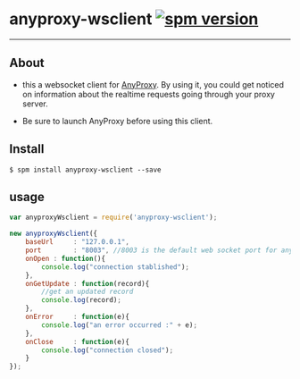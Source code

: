 # anyproxy-wsclient [![spm version](http://spmjs.io/badge/anyproxy-wsclient)](http://spmjs.io/package/anyproxy-wsclient)

---

## About

* this a websocket client for [AnyProxy](https://github.com/alibaba/anyproxy). By using it, you could get noticed on information about the realtime requests going through your proxy server.

* Be sure to launch AnyProxy before using this client.


## Install

```
$ spm install anyproxy-wsclient --save
```

## usage

````javascript
var anyproxyWsclient = require('anyproxy-wsclient');

new anyproxyWsclient({
	baseUrl     : "127.0.0.1",
	port        : "8003", //8003 is the default web socket port for anyproxy
	onOpen : function(){
		console.log("connection stablished");
	},
	onGetUpdate : function(record){
		//get an updated record
		console.log(record);
	},
	onError     : function(e){
		console.log("an error occurred :" + e);
	},
	onClose     : function(e){
		console.log("connection closed");
	}
});

````